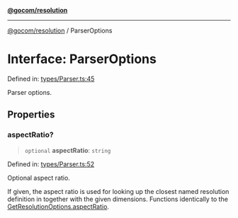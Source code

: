 [**@gocom/resolution**](../README.md)

***

[@gocom/resolution](../README.md) / ParserOptions

# Interface: ParserOptions

Defined in: [types/Parser.ts:45](https://github.com/gocom/resolution/blob/dfb8955dcfd50b34a77cb02765f6fdabc142e7b5/src/types/Parser.ts#L45)

Parser options.

## Properties

### aspectRatio?

> `optional` **aspectRatio**: `string`

Defined in: [types/Parser.ts:52](https://github.com/gocom/resolution/blob/dfb8955dcfd50b34a77cb02765f6fdabc142e7b5/src/types/Parser.ts#L52)

Optional aspect ratio.

If given, the aspect ratio is used for looking up the closest named resolution definition in together with
the given dimensions. Functions identically to the [GetResolutionOptions.aspectRatio](GetResolutionOptions.md#aspectratio).
